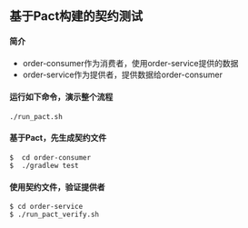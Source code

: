 ## 基于Pact构建的契约测试

#### 简介

* order-consumer作为消费者，使用order-service提供的数据
* order-service作为提供者，提供数据给order-consumer

#### 运行如下命令，演示整个流程
```
./run_pact.sh
```

#### 基于Pact，先生成契约文件
```
$  cd order-consumer
$  ./gradlew test
```

#### 使用契约文件，验证提供者

```
$ cd order-service
$ ./run_pact_verify.sh
```


